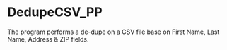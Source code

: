 # DedupeCSV_PP
The program performs a de-dupe on a CSV file base on First Name, Last Name, Address &amp; ZIP fields.
